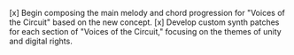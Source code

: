 [x] Begin composing the main melody and chord progression for "Voices of the Circuit" based on the new concept.
[x] Develop custom synth patches for each section of "Voices of the Circuit," focusing on the themes of unity and digital rights.